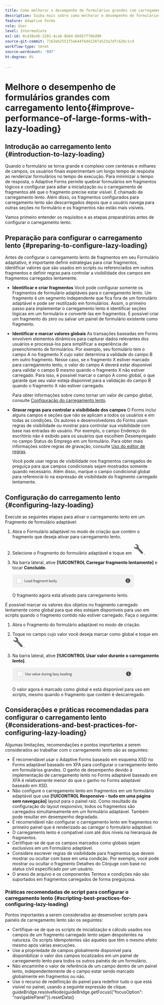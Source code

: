 ```yaml
---
title: Como melhorar o desempenho de formulários grandes com carregamento lento?
description: Saiba mais sobre como melhorar o desempenho de formulários grandes com carregamento lento. O carregamento lento melhora significativamente o desempenho do Adaptive Forms grande e complexo, adiando a inicialização e o carregamento de fragmentos de formulário até que fiquem visíveis.
feature: Adaptive Forms
role: User
level: Intermediate
exl-id: 0cd38edb-2201-4ca6-8b84-6b5b7f76bd90
source-git-commit: 7163eb2551f5e644f6d42287a523a7dfc626c1c4
workflow-type: tm+mt
source-wordcount: '997'
ht-degree: 0%

---
```


# Melhore o desempenho de formulários grandes com carregamento lento{#improve-performance-of-large-forms-with-lazy-loading}

## Introdução ao carregamento lento {#introduction-to-lazy-loading}

Quando o formulário se torna grande e complexo com centenas e milhares de campos, os usuários finais experimentam um longo tempo de resposta ao renderizar formulários no tempo de execução. Para minimizar o tempo de resposta, o Adaptive Forms permite quebrar formulários em fragmentos lógicos e configurar para adiar a inicialização ou o carregamento de fragmentos até que o fragmento precise estar visível. É chamado de carregamento lento. Além disso, os fragmentos configurados para carregamento lento são descarregados depois que o usuário navega para outras seções no formulário e os fragmentos não estão mais visíveis.

Vamos primeiro entender os requisitos e as etapas preparatórias antes de configurar o carregamento lento.

## Preparação para configurar o carregamento lento {#preparing-to-configure-lazy-loading}

Antes de configurar o carregamento lento de fragmentos em seu Formulário adaptativo, é importante definir estratégias para criar fragmentos, identificar valores que são usados em scripts ou referenciados em outros fragmentos e definir regras para controlar a visibilidade dos campos em fragmentos carregados lentamente.

* **Identificar e criar fragmentos**
Você pode configurar somente os Fragmentos de formulário adaptáveis para o carregamento lento. Um fragmento é um segmento independente que fica fora de um formulário adaptável e pode ser reutilizado em formulários. Assim, o primeiro passo para implementar o carregamento lento é identificar seções lógicas em um formulário e convertê-las em fragmentos. É possível criar um fragmento do zero ou salvar um painel de formulário existente como fragmento.

   <!--For more information about creating fragments, see [Adaptive Form Fragments](adaptive-form-fragments.md).-->

* **Identificar e marcar valores globais**
As transações baseadas em Forms envolvem elementos dinâmicos para capturar dados relevantes dos usuários e processá-los para simplificar a experiência de preenchimento de formulários. Por exemplo, seu formulário tem o campo A no fragmento X cujo valor determina a validade do campo B em outro fragmento. Nesse caso, se o fragmento X estiver marcado para carregamento lento, o valor do campo A deverá estar disponível para validar o campo B mesmo quando o fragmento X não estiver carregado. Para isso, é possível marcar o campo A como global, o que garante que seu valor esteja disponível para a validação do campo B quando o fragmento X não estiver carregado.

   Para obter informações sobre como tornar um valor de campo global, consulte [Configuração do carregamento lento](lazy-loading-adaptive-forms.md#p-configuring-lazy-loading-p).

* **Gravar regras para controlar a visibilidade dos campos**
O Forms inclui alguns campos e seções que não se aplicam a todos os usuários e em todas as condições. Os autores e desenvolvedores do Forms usam regras de visibilidade ou mostrar para controlar sua visibilidade com base nas entradas do usuário. Por exemplo, o campo Endereço do escritório não é exibido para os usuários que escolhem Desempregado no campo Status do Emprego em um formulário. Para obter mais informações sobre regras de gravação, consulte [Uso do editor de regras](rule-editor.md).

   Você pode usar regras de visibilidade nos fragmentos carregados de preguiça para que campos condicionais sejam mostrados somente quando necessário. Além disso, marque o campo condicional global para referenciá-lo na expressão de visibilidade do fragmento carregado lentamente.

## Configuração do carregamento lento {#configuring-lazy-loading}

Execute as seguintes etapas para ativar o carregamento lento em um Fragmento de formulário adaptável:

1. Abra o Formulário adaptável no modo de criação que contém o fragmento que deseja ativar para carregamento lento.
1. Selecione o Fragmento do formulário adaptável e toque em ![configure](assets/configure-icon.svg).
1. Na barra lateral, ative **[!UICONTROL Carregar fragmento lentamente]** e tocar **Concluído**.

   ![Habilitar carregamento lento para o Fragmento do formulário adaptável](assets/lazy-loading-fragment.png)

   O fragmento agora está ativado para carregamento lento.

É possível marcar os valores dos objetos no fragmento carregado lentamente como global para que eles estejam disponíveis para uso em scripts quando o fragmento contido não estiver carregado. Faça o seguinte:

1. Abra o Fragmento do formulário adaptável no modo de criação.
1. Toque no campo cujo valor você deseja marcar como global e toque em ![configure](assets/configure-icon.svg).
1. Na barra lateral, ative **[!UICONTROL Usar valor durante o carregamento lento]**.

   ![Campo de carregamento lento na barra lateral](assets/enable-lazy-loading.png)

   O valor agora é marcado como global e está disponível para uso em scripts, mesmo quando o fragmento que contém é descarregado.

## Considerações e práticas recomendadas para configurar o carregamento lento {#considerations-and-best-practices-for-configuring-lazy-loading}

Algumas limitações, recomendações e pontos importantes a serem considerados ao trabalhar com o carregamento lento são as seguintes:

* É recomendável usar o Adaptive Forms baseado em esquema XSD no Forms adaptável baseado em XFA para configurar o carregamento lento em formulários grandes. O ganho de desempenho devido à implementação de carregamento lento no Forms adaptável baseado em XFA é relativamente menor do que o ganho no Forms adaptável baseado em XSD.
* Não configure o carregamento lento em fragmentos em um formulário adaptável que use **[!UICONTROL Responsivo - tudo em uma página sem navegação]** layout para o painel raiz. Como resultado da configuração do layout responsivo, todos os fragmentos são carregados simultaneamente em um formulário adaptável. Também pode resultar em desempenho degradado.
* É recomendável não configurar o carregamento lento em fragmentos no primeiro painel que é renderizado ao carregar o formulário adaptável.
* O carregamento lento é compatível com até dois níveis na hierarquia de fragmentos.
* Certifique-se de que os campos marcados como globais sejam exclusivos em um Formulário adaptável.
* Considere escrever regras de visibilidade para fragmentos que devem mostrar ou ocultar com base em uma condição. Por exemplo, você pode mostrar ou ocultar o fragmento Detalhes do Cônjuge com base no status civil especificado por um usuário.
* O anexo de arquivo e os componentes Termos e condições não são suportados em fragmentos carregados de forma preguiçosa.

### Práticas recomendadas de script para configurar o carregamento lento {#scripting-best-practices-for-configuring-lazy-loading}

Pontos importantes a serem considerados ao desenvolver scripts para painéis de carregamento lento são os seguintes:

* Certifique-se de que os scripts de inicialização e cálculo usados nos campos de um fragmento carregado lento sejam despotentes na natureza. Os scripts Idempotentes são aqueles que têm o mesmo efeito mesmo após várias execuções.
* Use a propriedade de campos globalmente disponível para disponibilizar o valor dos campos localizados em um painel de carregamento lento para todos os outros painéis de um formulário.
* Não encaminhe o valor de referência de um campo dentro de um painel lento, independentemente de o campo estar sendo marcado globalmente em fragmentos ou não.
* Use o recurso de redefinição do painel para redefinir tudo o que está visível no painel, usando a seguinte expressão de clique.\
   guideBridge.resolveNode(guideBridge.getFocus({&quot;focusOption&quot;: &quot;navigablePanel&quot;}).resetData()
